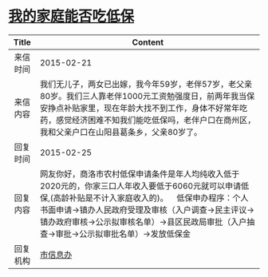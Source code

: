 # <a href="http://www.shangluo.gov.cn/zmhd/ldxxxx.jsp?urltype=leadermail.LeaderMailContentUrl&wbtreeid=1112&leadermailid=2983">我的家庭能否吃低保</a>
| Title |                                                                            Content                                                                             |
|:-----:|----------------------------------------------------------------------------------------------------------------------------------------------------------------|
| 来信时间  | 2015-02-21                                                                                                                                                     |
| 来信内容  | 我们无儿子，两女已出嫁，我今年59岁，老伴57岁，老父亲80岁。我们三人靠老伴1000元工资勉强度日，前两年我当保安挣点补贴家里，现在年龄大找不到工作，身体不好常年吃药，感觉经济困难不知我们能吃低保吗，老伴户口在商州区，我和父亲户口在山阳县葛条乡，父亲80岁了。                            |
| 回复时间  | 2015-02-25                                                                                                                                                     |
| 回复内容  | 网友你好，商洛市农村低保申请条件是年人均纯收入低于2020元的，你家三口人年收入要低于6060元就可以申请低保,(高龄补贴是不计入家庭收入的)。    低保申办程序：个人书面申请→镇办人民政府受理及审核（入户调查→民主评议→镇办政府审核→公示拟审核名单）→县区民政局审批（入户抽查→审批→公示拟审批名单）→发放低保金 |
| 回复机构  | <a href="../../categories/agencies/市信息办.md">市信息办</a>                                                                                                             |